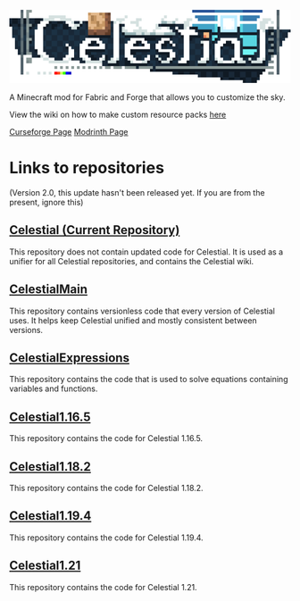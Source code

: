 ![logo](https://raw.githubusercontent.com/fishcute/Celestial/main/modpage/logo.png)

A Minecraft mod for Fabric and Forge that allows you to customize the sky.

View the wiki on how to make custom resource packs [here](https://github.com/fishcute/Celestial/wiki)

[Curseforge Page](https://www.curseforge.com/minecraft/mc-mods/celestial)
[Modrinth Page](https://modrinth.com/mod/celestial)

# Links to repositories 
(Version 2.0, this update hasn't been released yet. If you are from the present, ignore this)

## [Celestial (Current Repository)](https://github.com/fishcute/Celestial)
This repository does not contain updated code for Celestial. It is used as a unifier for all Celestial repositories, and contains the Celestial wiki.

## [CelestialMain](https://github.com/fishcute/CelestialMain)
This repository contains versionless code that every version of Celestial uses. It helps keep Celestial unified and mostly consistent between versions.

## [CelestialExpressions](https://github.com/block36underscore/CelestialExpressions)
This repository contains the code that is used to solve equations containing variables and functions.

## [Celestial1.16.5](https://github.com/fishcute/Celestial1.16.5)
This repository contains the code for Celestial 1.16.5.

## [Celestial1.18.2](https://github.com/fishcute/Celestial1.18.2)
This repository contains the code for Celestial 1.18.2.

## [Celestial1.19.4](https://github.com/fishcute/Celestial1.19.4)
This repository contains the code for Celestial 1.19.4.

## [Celestial1.21](https://github.com/fishcute/Celestial1.21)
This repository contains the code for Celestial 1.21.
